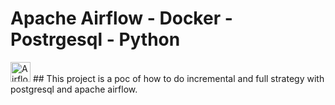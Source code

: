 # Apache Airflow - Docker - Postrgesql - Python
<img src="https://encrypted-tbn0.gstatic.com/images?q=tbn:ANd9GcT3EBBk3qLHKH6OVNKK7jtfe-cHnrgQFYqv0g&usqp=CAU" alt="Airflow" style="height: 32 !important; width:32 !important;"/>
## This project is a poc of how to do incremental and full strategy with postgresql and apache airflow.